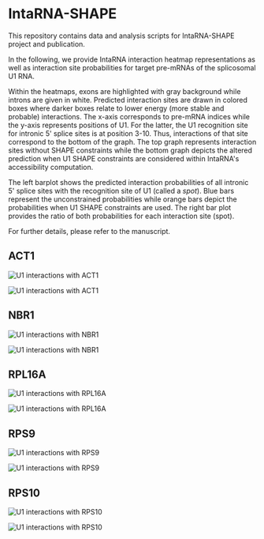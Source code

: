 
# IntaRNA-SHAPE

This repository contains data and analysis scripts for IntaRNA-SHAPE project and publication.

In the following, we provide IntaRNA interaction heatmap representations as well as interaction site probabilities for target pre-mRNAs of the splicosomal U1 RNA. 

Within the heatmaps, exons are highlighted with gray background while introns are given in white. Predicted interaction sites are drawn in colored boxes where darker boxes relate to lower energy (more stable and probable) interactions. The x-axis corresponds to pre-mRNA indices while the y-axis represents positions of U1. For the latter, the U1 recognition site for intronic 5' splice sites is at position 3-10. Thus, interactions of that site correspond to the bottom of the graph. The top graph represents interaction sites without SHAPE constraints while the bottom graph depicts the altered prediction when U1 SHAPE constraints are considered within IntaRNA's accessibility computation. 

The left barplot shows the predicted interaction probabilities of all intronic 5' splice sites with the recognition site of U1 (called a *spot*). Blue bars represent the unconstrained probabilities while orange bars depict the probabilities when U1 SHAPE constraints are used.
The right bar plot provides the ratio of both probabilities for each interaction site (spot).

For further details, please refer to the manuscript.

## ACT1

![U1 interactions with ACT1](./results/20180525-notebook/ACT1/heatmap_ACT1-ENSRNA049495626-T1-U1.png)

![U1 interactions with ACT1](./results/20180525-notebook/ACT1/barplot_ACT1-ENSRNA049495626-T1-U1.png)


## NBR1

![U1 interactions with NBR1](./results/20180525-notebook/NBR1/heatmap_NBR1-ENSRNA049495626-T1-U1.png)

![U1 interactions with NBR1](./results/20180525-notebook/NBR1/barplot_NBR1-ENSRNA049495626-T1-U1.png)


## RPL16A

![U1 interactions with RPL16A](./results/20180525-notebook/RPL16A/heatmap_RPL16A-ENSRNA049495626-T1-U1.png)

![U1 interactions with RPL16A](./results/20180525-notebook/RPL16A/barplot_RPL16A-ENSRNA049495626-T1-U1.png)


## RPS9

![U1 interactions with RPS9](./results/20180525-notebook/RPS9/heatmap_RPS9-ENSRNA049495626-T1-U1.png)

![U1 interactions with RPS9](./results/20180525-notebook/RPS9/barplot_RPS9-ENSRNA049495626-T1-U1.png)


## RPS10

![U1 interactions with RPS10](./results/20180525-notebook/RPS10/heatmap_RPS10-ENSRNA049495626-T1-U1.png)

![U1 interactions with RPS10](./results/20180525-notebook/RPS10/barplot_RPS10-ENSRNA049495626-T1-U1.png)





